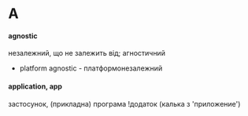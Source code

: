 # A

#### agnostic
незалежний, що не залежить від; агностичний
  - platform agnostic - платформонезалежний

#### application, app
застосунок, (прикладна) програма
!додаток (калька з 'приложение')

